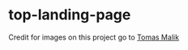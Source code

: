 # top-landing-page
Credit for images on this project go to <a href="https://www.pexels.com/@tomas-malik-793526/">Tomas Malik</a>
